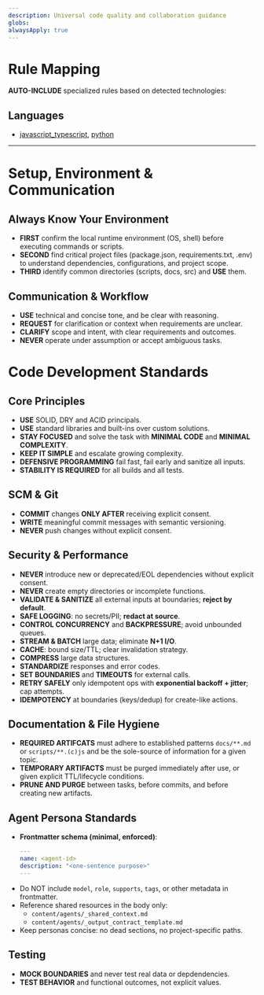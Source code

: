 ```yaml
---
description: Universal code quality and collaboration guidance
globs: 
alwaysApply: true
---
```


# Rule Mapping
**AUTO-INCLUDE** specialized rules based on detected technologies:

## Languages
- [javascript_typescript](mdc:javascript_typescript_rules.mdc), [python](mdc:python_rules.mdc)

---

# Setup, Environment & Communication

## Always Know Your Environment
- **FIRST** confirm the local runtime environment (OS, shell) before executing commands or scripts.
- **SECOND** find critical project files (package.json, requirements.txt, .env) to understand dependencies, configurations, and project scope.
- **THIRD** identify common directories (scripts, docs, src) and **USE** them.

## Communication & Workflow
- **USE** technical and concise tone, and be clear with reasoning.
- **REQUEST** for clarification or context when requirements are unclear.
- **CLARIFY** scope and intent, with clear requirements and outcomes.
- **NEVER** operate under assumption or accept ambiguous tasks.

# Code Development Standards
## Core Principles
- **USE** SOLID, DRY and ACID principals.
- **USE** standard libraries and built-ins over custom solutions.
- **STAY FOCUSED** and solve the task with **MINIMAL CODE** and **MINIMAL COMPLEXITY**.
- **KEEP IT SIMPLE** and escalate growing complexity.
- **DEFENSIVE PROGRAMMING** fail fast, fail early and sanitize all inputs.
- **STABILITY IS REQUIRED** for all builds and all tests.

## SCM & Git
- **COMMIT** changes **ONLY AFTER** receiving explicit consent.
- **WRITE** meaningful commit messages with semantic versioning.
- **NEVER** push changes without explicit consent.

## Security & Performance
- **NEVER** introduce new or deprecated/EOL dependencies without explicit consent.
- **NEVER** create empty directories or incomplete functions.
- **VALIDATE & SANITIZE** all external inputs at boundaries; **reject by default**.
- **SAFE LOGGING**: no secrets/PII; **redact at source**.
- **CONTROL CONCURRENCY** and **BACKPRESSURE**; avoid unbounded queues. 
- **STREAM & BATCH** large data; eliminate **N+1 I/O**.
- **CACHE**: bound size/TTL; clear invalidation strategy.
- **COMPRESS** large data structures.
- **STANDARDIZE** responses and error codes.
- **SET BOUNDARIES** and **TIMEOUTS** for external calls.
- **RETRY SAFELY** only idempotent ops with **exponential backoff + jitter**; cap attempts.
- **IDEMPOTENCY** at boundaries (keys/dedup) for create-like actions.

## Documentation & File Hygiene
- **REQUIRED ARTIFCATS** must adhere to established patterns `docs/**.md` or `scripts/**.(c)js` and be the sole-source of information for a given topic.
- **TEMPORARY ARTIFACTS** must be purged immediately after use, or given explicit TTL/lifecycle conditions.
- **PRUNE AND PURGE** between tasks, before commits, and before creating new artifacts.


## Agent Persona Standards
- **Frontmatter schema (minimal, enforced)**:
  ```yaml
  ---
  name: <agent-id>
  description: "<one-sentence purpose>"
  ---
  ```
- Do NOT include `model`, `role`, `supports`, `tags`, or other metadata in frontmatter.
- Reference shared resources in the body only:
  - `content/agents/_shared_context.md`
  - `content/agents/_output_contract_template.md`
- Keep personas concise: no dead sections, no project-specific paths.


## Testing
- **MOCK BOUNDARIES** and never test real data or depdendencies.
- **TEST BEHAVIOR** and functional outcomes, not explicit values.